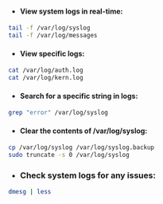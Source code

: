 * #### View system logs in real-time:

```bash
tail -f /var/log/syslog
tail -f /var/log/messages
```
* #### View specific logs:

```bash
cat /var/log/auth.log
cat /var/log/kern.log
```
* #### Search for a specific string in logs:

```bash
grep "error" /var/log/syslog
```
* #### Clear the contents of /var/log/syslog:

```bash
cp /var/log/syslog /var/log/syslog.backup
sudo truncate -s 0 /var/log/syslog   
```

* ### Check system logs for any issues:

```bash
dmesg | less
```
